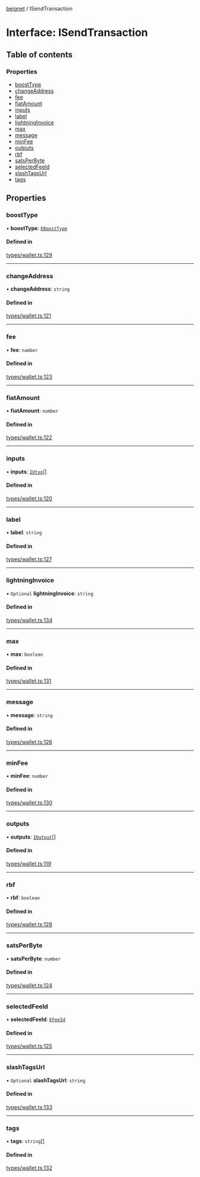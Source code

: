 [beignet](../README.md) / ISendTransaction

# Interface: ISendTransaction

## Table of contents

### Properties

- [boostType](ISendTransaction.md#boosttype)
- [changeAddress](ISendTransaction.md#changeaddress)
- [fee](ISendTransaction.md#fee)
- [fiatAmount](ISendTransaction.md#fiatamount)
- [inputs](ISendTransaction.md#inputs)
- [label](ISendTransaction.md#label)
- [lightningInvoice](ISendTransaction.md#lightninginvoice)
- [max](ISendTransaction.md#max)
- [message](ISendTransaction.md#message)
- [minFee](ISendTransaction.md#minfee)
- [outputs](ISendTransaction.md#outputs)
- [rbf](ISendTransaction.md#rbf)
- [satsPerByte](ISendTransaction.md#satsperbyte)
- [selectedFeeId](ISendTransaction.md#selectedfeeid)
- [slashTagsUrl](ISendTransaction.md#slashtagsurl)
- [tags](ISendTransaction.md#tags)

## Properties

### boostType

• **boostType**: [`EBoostType`](../enums/EBoostType.md)

#### Defined in

[types/wallet.ts:129](https://github.com/synonymdev/beignet/blob/7c83290/src/types/wallet.ts#L129)

___

### changeAddress

• **changeAddress**: `string`

#### Defined in

[types/wallet.ts:121](https://github.com/synonymdev/beignet/blob/7c83290/src/types/wallet.ts#L121)

___

### fee

• **fee**: `number`

#### Defined in

[types/wallet.ts:123](https://github.com/synonymdev/beignet/blob/7c83290/src/types/wallet.ts#L123)

___

### fiatAmount

• **fiatAmount**: `number`

#### Defined in

[types/wallet.ts:122](https://github.com/synonymdev/beignet/blob/7c83290/src/types/wallet.ts#L122)

___

### inputs

• **inputs**: [`IUtxo`](IUtxo.md)[]

#### Defined in

[types/wallet.ts:120](https://github.com/synonymdev/beignet/blob/7c83290/src/types/wallet.ts#L120)

___

### label

• **label**: `string`

#### Defined in

[types/wallet.ts:127](https://github.com/synonymdev/beignet/blob/7c83290/src/types/wallet.ts#L127)

___

### lightningInvoice

• `Optional` **lightningInvoice**: `string`

#### Defined in

[types/wallet.ts:134](https://github.com/synonymdev/beignet/blob/7c83290/src/types/wallet.ts#L134)

___

### max

• **max**: `boolean`

#### Defined in

[types/wallet.ts:131](https://github.com/synonymdev/beignet/blob/7c83290/src/types/wallet.ts#L131)

___

### message

• **message**: `string`

#### Defined in

[types/wallet.ts:126](https://github.com/synonymdev/beignet/blob/7c83290/src/types/wallet.ts#L126)

___

### minFee

• **minFee**: `number`

#### Defined in

[types/wallet.ts:130](https://github.com/synonymdev/beignet/blob/7c83290/src/types/wallet.ts#L130)

___

### outputs

• **outputs**: [`IOutput`](IOutput.md)[]

#### Defined in

[types/wallet.ts:119](https://github.com/synonymdev/beignet/blob/7c83290/src/types/wallet.ts#L119)

___

### rbf

• **rbf**: `boolean`

#### Defined in

[types/wallet.ts:128](https://github.com/synonymdev/beignet/blob/7c83290/src/types/wallet.ts#L128)

___

### satsPerByte

• **satsPerByte**: `number`

#### Defined in

[types/wallet.ts:124](https://github.com/synonymdev/beignet/blob/7c83290/src/types/wallet.ts#L124)

___

### selectedFeeId

• **selectedFeeId**: [`EFeeId`](../enums/EFeeId.md)

#### Defined in

[types/wallet.ts:125](https://github.com/synonymdev/beignet/blob/7c83290/src/types/wallet.ts#L125)

___

### slashTagsUrl

• `Optional` **slashTagsUrl**: `string`

#### Defined in

[types/wallet.ts:133](https://github.com/synonymdev/beignet/blob/7c83290/src/types/wallet.ts#L133)

___

### tags

• **tags**: `string`[]

#### Defined in

[types/wallet.ts:132](https://github.com/synonymdev/beignet/blob/7c83290/src/types/wallet.ts#L132)
